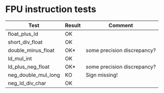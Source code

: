 # FPU instruction tests

| Test                | Result | Comment                     |
| ------------------- | ------ | ----------------------------|
| float_plus_ld       | OK     |                             |
| short_div_float     | OK     |                             |
| double_minus_float  | OK*    | some precision discrepancy? |
| ld_mul_int          | OK     |                             |
| ld_plus_neg_float   | OK*    | some precision discrepancy? |
| neg_double_mul_long | KO     | Sign missing!               |
| neg_ld_div_char     | OK     |                             |
